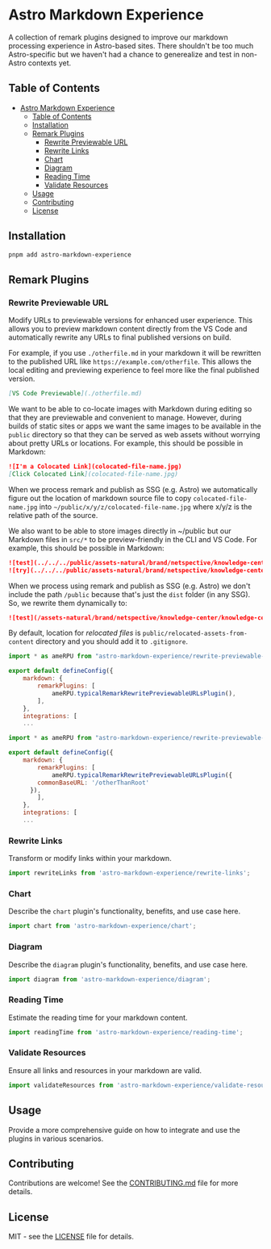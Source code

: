 # Astro Markdown Experience

A collection of remark plugins designed to improve our markdown processing experience in Astro-based sites. There shouldn't be too much Astro-specific but we haven't had a chance to generealize and test in non-Astro contexts yet.

## Table of Contents

- [Astro Markdown Experience](#astro-markdown-experience)
  - [Table of Contents](#table-of-contents)
  - [Installation](#installation)
  - [Remark Plugins](#remark-plugins)
    - [Rewrite Previewable URL](#rewrite-previewable-url)
    - [Rewrite Links](#rewrite-links)
    - [Chart](#chart)
    - [Diagram](#diagram)
    - [Reading Time](#reading-time)
    - [Validate Resources](#validate-resources)
  - [Usage](#usage)
  - [Contributing](#contributing)
  - [License](#license)

## Installation

```bash
pnpm add astro-markdown-experience
```

## Remark Plugins

### Rewrite Previewable URL

Modify URLs to previewable versions for enhanced user experience. This allows
you to preview markdown content directly from the VS Code and automatically
rewrite any URLs to final published versions on build.

For example, if you use `./otherfile.md` in your markdown it will be rewritten
to the published URL like `https://example.com/otherfile`. This allows the local
editing and previewing experience to feel more like the final published version.

```markdown
[VS Code Previewable](./otherfile.md)
```

We want to be able to co-locate images with Markdown during editing so that
they are previewable and convenient to manage. However, during builds of
static sites or apps we want the same images to be available in the `public`
directory so that they can be served as web assets without worrying about
pretty URLs or locations. For example, this should be possible in Markdown:

```markdown
![I'm a Colocated Link](colocated-file-name.jpg)
[Click Colocated Link](colocated-file-name.jpg)
```

When we process remark and publish as SSG (e.g. Astro) we automatically figure
out the location of markdown source file to copy `colocated-file-name.jpg`
into `~/public/x/y/z/colocated-file-name.jpg` where x/y/z is the relative
path of the source.

We also want to be able to store images directly in ~/public but our Markdown
files in `src/*` to be preview-friendly in the CLI and VS Code. For example,
this should be possible in Markdown:

```markdown
![test](../../../public/assets-natural/brand/netspective/knowledge-center/knowledge-center-logo-full-161x35.png)
![try](../../../public/assets-natural/brand/netspective/knowledge-center/knowledge-center-logo-full-161x35.png)
```

When we process using remark and publish as SSG (e.g. Astro) we don't include
the path `/public` because that's just the `dist` folder (in any SSG). So, we
rewrite them dynamically to:

```markdown
![test](/assets-natural/brand/netspective/knowledge-center/knowledge-center-logo-full-161x35.png)
```

By default, location for _relocated files_ is `public/relocated-assets-from-content` 
directory and you should add it to `.gitignore`.

```javascript
import * as ameRPU from "astro-markdown-experience/rewrite-previewable-url";

export default defineConfig({
	markdown: {
		remarkPlugins: [
			ameRPU.typicalRemarkRewritePreviewableURLsPlugin(),
		],
	},
	integrations: [
    ...
```

```javascript
import * as ameRPU from "astro-markdown-experience/rewrite-previewable-url";

export default defineConfig({
	markdown: {
		remarkPlugins: [
			ameRPU.typicalRemarkRewritePreviewableURLsPlugin({
        commonBaseURL: '/otherThanRoot'
      }),
		],
	},
	integrations: [
    ...
```

### Rewrite Links

Transform or modify links within your markdown.

```javascript
import rewriteLinks from 'astro-markdown-experience/rewrite-links';
```

### Chart

Describe the `chart` plugin's functionality, benefits, and use case here.

```javascript
import chart from 'astro-markdown-experience/chart';
```

### Diagram

Describe the `diagram` plugin's functionality, benefits, and use case here.

```javascript
import diagram from 'astro-markdown-experience/diagram';
```

### Reading Time

Estimate the reading time for your markdown content.

```javascript
import readingTime from 'astro-markdown-experience/reading-time';
```

### Validate Resources

Ensure all links and resources in your markdown are valid.

```javascript
import validateResources from 'astro-markdown-experience/validate-resources';
```

## Usage

Provide a more comprehensive guide on how to integrate and use the plugins in various scenarios.

## Contributing

Contributions are welcome! See the [CONTRIBUTING.md](./CONTRIBUTING.md) file for more details.

## License

MIT - see the [LICENSE](./LICENSE) file for details.


<!-- Security scan triggered at 2025-09-02 00:50:00 -->

<!-- Security scan triggered at 2025-09-02 15:48:16 -->